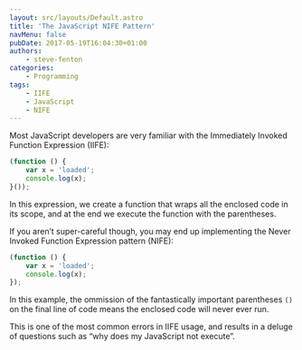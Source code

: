 ```yaml
---
layout: src/layouts/Default.astro
title: 'The JavaScript NIFE Pattern'
navMenu: false
pubDate: 2017-05-19T16:04:30+01:00
authors:
    - steve-fenton
categories:
    - Programming
tags:
    - IIFE
    - JavaScript
    - NIFE
---
```


Most JavaScript developers are very familiar with the Immediately Invoked Function Expression (IIFE):

```javascript
(function () {
    var x = 'loaded';
    console.log(x);
}());
```

In this expression, we create a function that wraps all the enclosed code in its scope, and at the end we execute the function with the parentheses.

If you aren’t super-careful though, you may end up implementing the Never Invoked Function Expression pattern (NIFE):

```javascript
(function () {
    var x = 'loaded';
    console.log(x);
});
```

In this example, the ommission of the fantastically important parentheses `()` on the final line of code means the enclosed code will never ever run.

This is one of the most common errors in IIFE usage, and results in a deluge of questions such as “why does my JavaScript not execute”.